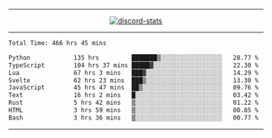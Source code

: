 <a href="https://www.github.com/ripavoid" target="_blank" rel="noreferrer">

-------

<div align='center'>
    <a href='https://discordapp.com/users/825178146797518881'>
        <img align='center' alt='discord-stats' src='https://api.discord-status.me/825178146797518881?nitro&boost=4&gradient=%231e0b1a%2C%23000000%2C%23000000%2C%23160316'></img>
    </a>
</div>

-------

<!--START_SECTION:waka-->

```txt
Total Time: 466 hrs 45 mins

Python            135 hrs         ███████▒░░░░░░░░░░░░░░░░░   28.77 %
TypeScript        104 hrs 37 mins █████▓░░░░░░░░░░░░░░░░░░░   22.30 %
Lua               67 hrs 3 mins   ███▓░░░░░░░░░░░░░░░░░░░░░   14.29 %
Svelte            62 hrs 23 mins  ███▒░░░░░░░░░░░░░░░░░░░░░   13.30 %
JavaScript        45 hrs 47 mins  ██▒░░░░░░░░░░░░░░░░░░░░░░   09.76 %
Text              16 hrs 2 mins   █░░░░░░░░░░░░░░░░░░░░░░░░   03.42 %
Rust              5 hrs 42 mins   ▒░░░░░░░░░░░░░░░░░░░░░░░░   01.22 %
HTML              3 hrs 59 mins   ▒░░░░░░░░░░░░░░░░░░░░░░░░   00.85 %
Bash              3 hrs 36 mins   ▒░░░░░░░░░░░░░░░░░░░░░░░░   00.77 %
```

<!--END_SECTION:waka-->

-------
